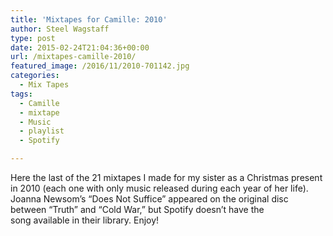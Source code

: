 ```yaml
---
title: 'Mixtapes for Camille: 2010'
author: Steel Wagstaff
type: post
date: 2015-02-24T21:04:36+00:00
url: /mixtapes-camille-2010/
featured_image: /2016/11/2010-701142.jpg
categories:
  - Mix Tapes
tags:
  - Camille
  - mixtape
  - Music
  - playlist
  - Spotify

---
```

Here the last of the 21 mixtapes I made for my sister as a Christmas present in 2010 (each one with only music released during each year of her life). Joanna Newsom&#8217;s &#8220;Does Not Suffice&#8221; appeared on the original disc between &#8220;Truth&#8221; and &#8220;Cold War,&#8221; but Spotify doesn&#8217;t have the song available in their library. Enjoy!